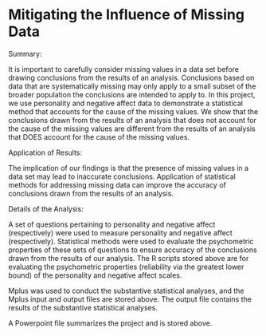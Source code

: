 # Mitigating the Influence of Missing Data
Summary:

It is important to carefully consider missing values in a data set before drawing conclusions from the results of an analysis. Conclusions based on data that are systematically missing may only apply to a small subset of the broader population the conclusions are intended to apply to. In this project, we use personality and negative affect data to demonstrate a statistical method that accounts for the cause of the missing values. We show that the conclusions drawn from the results of an analysis that does not account for the cause of the missing values are different from the results of an analysis that DOES account for the cause of the missing values. 

Application of Results:

The implication of our findings is that the presence of missing values in a data set may lead to inaccurate conclusions. Application of statistical methods for addressing missing data can improve the accuracy of conclusions drawn from the results of an analysis. 

Details of the Analysis:

A set of questions pertaining to personality and negative affect (respectively) were used to measure personality and negative affect (respectively). Statistical methods were used to evaluate the psychometric properties of these sets of questions to ensure accuracy of the conclusions drawn from the results of our analysis. The R scripts stored above are for evaluating the psychometric properties (reliability via the greatest lower bound) of the personality and negative affect scales. 

Mplus was used to conduct the substantive statistical analyses, and the Mplus input and output files are stored above. The output file contains the results of the substantive statistical analyses.

A Powerpoint file summarizes the project and is stored above.
